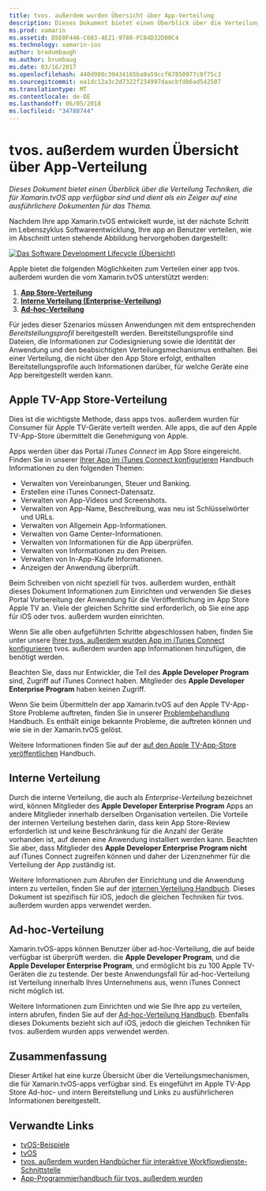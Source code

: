 ```yaml
---
title: tvos. außerdem wurden Übersicht über App-Verteilung
description: Dieses Dokument bietet einen Überblick über die Verteilung Techniken, die für Xamarin.tvOS app verfügbar sind und dient als ein Zeiger auf eine ausführlichere Dokumenten für das Thema.
ms.prod: xamarin
ms.assetid: D5E0F446-C083-4E21-9788-FC84D32D00C4
ms.technology: xamarin-ios
author: bradumbaugh
ms.author: brumbaug
ms.date: 03/16/2017
ms.openlocfilehash: 440d980c39434165ba9a59ccf67850977c8f75c3
ms.sourcegitcommit: ea1dc12a3c2d7322f234997daacbfdb6ad542507
ms.translationtype: MT
ms.contentlocale: de-DE
ms.lasthandoff: 06/05/2018
ms.locfileid: "34788744"
---
```

# <a name="tvos-app-distribution-overview"></a>tvos. außerdem wurden Übersicht über App-Verteilung

_Dieses Dokument bietet einen Überblick über die Verteilung Techniken, die für Xamarin.tvOS app verfügbar sind und dient als ein Zeiger auf eine ausführlichere Dokumenten für das Thema._


Nachdem Ihre app Xamarin.tvOS entwickelt wurde, ist der nächste Schritt im Lebenszyklus Softwareentwicklung, Ihre app an Benutzer verteilen, wie im Abschnitt unten stehende Abbildung hervorgehoben dargestellt:


[![Das Software Development Lifecycle (Übersicht)](images/publishingdiagram.png)](images/publishingdiagram.png#lightbox)


Apple bietet die folgenden Möglichkeiten zum Verteilen einer app tvos. außerdem wurden die vom Xamarin.tvOS unterstützt werden:

1. [**App Store-Verteilung**](#Apple-TV-App-Store-Distribution)
2. [**Interne Verteilung (Enterprise-Verteilung)**](#In-House-Distribution) 
2. [**Ad-hoc-Verteilung**](#Ad_Hoc_Distribution) 

Für jedes dieser Szenarios müssen Anwendungen mit dem entsprechenden *Bereitstellungsprofil* bereitgestellt werden. Bereitstellungsprofile sind Dateien, die Informationen zur Codesignierung sowie die Identität der Anwendung und den beabsichtigten Verteilungsmechanismus enthalten. Bei einer Verteilung, die nicht über den App Store erfolgt, enthalten Bereitstellungsprofile auch Informationen darüber, für welche Geräte eine App bereitgestellt werden kann.

<a name="Apple-TV-App-Store-Distribution" />

## <a name="apple-tv-app-store-distribution"></a>Apple TV-App Store-Verteilung

Dies ist die wichtigste Methode, dass apps tvos. außerdem wurden für Consumer für Apple TV-Geräte verteilt werden. Alle apps, die auf den Apple TV-App-Store übermittelt die Genehmigung von Apple.

Apps werden über das Portal *iTunes Connect* im App Store eingereicht. Finden Sie in unserer [Ihrer App im iTunes Connect konfigurieren](~/ios/deploy-test/app-distribution/app-store-distribution/itunesconnect.md) Handbuch Informationen zu den folgenden Themen:

- Verwalten von Vereinbarungen, Steuer und Banking.
- Erstellen eine iTunes Connect-Datensatz.
- Verwalten von App-Videos und Screenshots.
- Verwalten von App-Name, Beschreibung, was neu ist Schlüsselwörter und URLs.
- Verwalten von Allgemein App-Informationen.
- Verwalten von Game Center-Informationen.
- Verwalten von Informationen für die App überprüfen.
- Verwalten von Informationen zu den Preisen.
- Verwalten von In-App-Käufe Informationen.
- Anzeigen der Anwendung überprüft.

Beim Schreiben von nicht speziell für tvos. außerdem wurden, enthält dieses Dokument Informationen zum Einrichten und verwenden Sie dieses Portal Vorbereitung der Anwendung für die Veröffentlichung im App Store Apple TV an. Viele der gleichen Schritte sind erforderlich, ob Sie eine app für iOS oder tvos. außerdem wurden einrichten.

Wenn Sie alle oben aufgeführten Schritte abgeschlossen haben, finden Sie unter unsere [Ihrer tvos. außerdem wurden App im iTunes Connect konfigurieren](~/ios/tvos/deploy-test/app-distribution/itunes-connect.md) tvos. außerdem wurden app Informationen hinzufügen, die benötigt werden.

Beachten Sie, dass nur Entwickler, die Teil des **Apple Developer Program** sind, Zugriff auf iTunes Connect haben. Mitglieder des **Apple Developer Enterprise Program** haben keinen Zugriff.

Wenn Sie beim Übermitteln der app Xamarin.tvOS auf den Apple TV-App-Store Probleme auftreten, finden Sie in unserer [Problembehandlung](~/ios/tvos/troubleshooting.md) Handbuch. Es enthält einige bekannte Probleme, die auftreten können und wie sie in der Xamarin.tvOS gelöst.

Weitere Informationen finden Sie auf der [auf den Apple TV-App-Store veröffentlichen](~/ios/tvos/deploy-test/app-distribution/app-store-publishing.md) Handbuch.

<a name="In-House-Distribution" />

## <a name="in-house-distribution"></a>Interne Verteilung

Durch die interne Verteilung, die auch als *Enterprise-Verteilung* bezeichnet wird, können Mitglieder des **Apple Developer Enterprise Program** Apps an andere Mitglieder innerhalb derselben Organisation verteilen. Die Vorteile der internen Verteilung bestehen darin, dass kein App Store-Review erforderlich ist und keine Beschränkung für die Anzahl der Geräte vorhanden ist, auf denen eine Anwendung installiert werden kann. Beachten Sie aber, dass Mitglieder des **Apple Developer Enterprise Program** **nicht** auf iTunes Connect zugreifen können und daher der Lizenznehmer für die Verteilung der App zuständig ist.

Weitere Informationen zum Abrufen der Einrichtung und die Anwendung intern zu verteilen, finden Sie auf der [internen Verteilung Handbuch](~/ios/deploy-test/app-distribution/in-house-distribution.md). Dieses Dokument ist spezifisch für iOS, jedoch die gleichen Techniken für tvos. außerdem wurden apps verwendet werden.

<a name="Ad_Hoc_Distribution"/>

## <a name="ad-hoc-distribution"></a>Ad-hoc-Verteilung

Xamarin.tvOS-apps können Benutzer über ad-hoc-Verteilung, die auf beide verfügbar ist überprüft werden. die **Apple Developer Program**, und die **Apple Developer Enterprise Program**, und ermöglicht bis zu 100 Apple TV-Geräten die zu testende. Der beste Anwendungsfall für ad-hoc-Verteilung ist Verteilung innerhalb Ihres Unternehmens aus, wenn iTunes Connect nicht möglich ist.

Weitere Informationen zum Einrichten und wie Sie Ihre app zu verteilen, intern abrufen, finden Sie auf der [Ad-hoc-Verteilung Handbuch](~/ios/deploy-test/app-distribution/ad-hoc-distribution.md). Ebenfalls dieses Dokuments bezieht sich auf iOS, jedoch die gleichen Techniken für tvos. außerdem wurden apps verwendet werden.

<a name="Summary" />

## <a name="summary"></a>Zusammenfassung

Dieser Artikel hat eine kurze Übersicht über die Verteilungsmechanismen, die für Xamarin.tvOS-apps verfügbar sind. Es eingeführt im Apple TV-App Store Ad-hoc- und intern Bereitstellung und Links zu ausführlicheren Informationen bereitgestellt.



## <a name="related-links"></a>Verwandte Links

- [tvOS-Beispiele](https://developer.xamarin.com/samples/tvos/all/)
- [tvOS](https://developer.apple.com/tvos/)
- [tvos. außerdem wurden Handbücher für interaktive Workflowdienste-Schnittstelle](https://developer.apple.com/tvos/human-interface-guidelines/)
- [App-Programmierhandbuch für tvos. außerdem wurden](https://developer.apple.com/library/prerelease/tvos/documentation/General/Conceptual/AppleTV_PG/)
